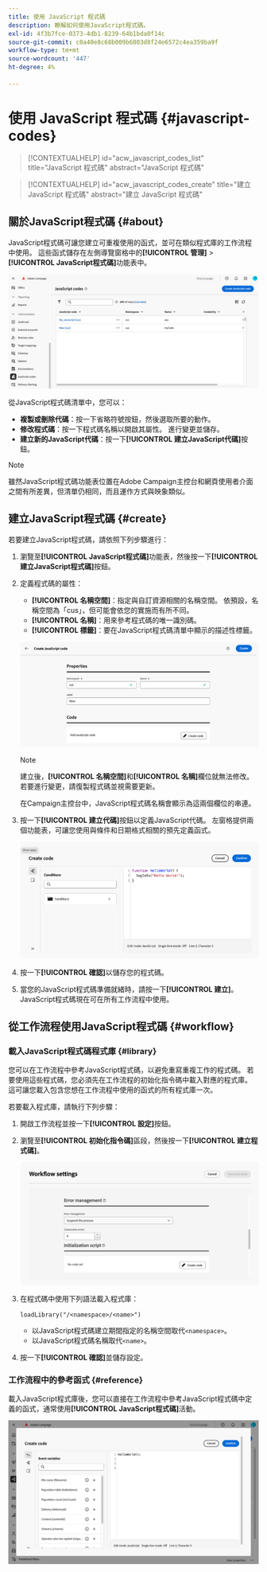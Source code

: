 ```yaml
---
title: 使用 JavaScript 程式碼
description: 瞭解如何使用JavaScript程式碼。
exl-id: 4f3b7fce-0373-4db1-8239-64b1bda0f14c
source-git-commit: c0a40e8c68b009b6803d8f24e6572c4ea359ba9f
workflow-type: tm+mt
source-wordcount: '447'
ht-degree: 4%

---
```


# 使用 JavaScript 程式碼 {#javascript-codes}

>[!CONTEXTUALHELP]
>id="acw_javascript_codes_list"
>title="JavaScript 程式碼"
>abstract="JavaScript 程式碼"

>[!CONTEXTUALHELP]
>id="acw_javascript_codes_create"
>title="建立 JavaScript 程式碼"
>abstract="建立 JavaScript 程式碼"

## 關於JavaScript程式碼 {#about}

JavaScript程式碼可讓您建立可重複使用的函式，並可在類似程式庫的工作流程中使用。 這些函式儲存在左側導覽窗格中的&#x200B;**[!UICONTROL 管理]** > **[!UICONTROL JavaScript程式碼]**&#x200B;功能表中。

![](assets/javascript-list.png)

從JavaScript程式碼清單中，您可以：

* **複製或刪除代碼**：按一下省略符號按鈕，然後選取所要的動作。
* **修改程式碼**：按一下程式碼名稱以開啟其屬性。 進行變更並儲存。
* **建立新的JavaScript代碼**：按一下&#x200B;**[!UICONTROL 建立JavaScript代碼]**&#x200B;按鈕。

>[!NOTE]
>
>雖然JavaScript程式碼功能表位置在Adobe Campaign主控台和網頁使用者介面之間有所差異，但清單仍相同，而且運作方式與映象類似。

## 建立JavaScript程式碼 {#create}

若要建立JavaScript程式碼，請依照下列步驟進行：

1. 瀏覽至&#x200B;**[!UICONTROL JavaScript程式碼]**&#x200B;功能表，然後按一下&#x200B;**[!UICONTROL 建立JavaScript程式碼]**&#x200B;按鈕。

1. 定義程式碼的屬性：

   * **[!UICONTROL 名稱空間]**：指定與自訂資源相關的名稱空間。 依預設，名稱空間為「cus」，但可能會依您的實施而有所不同。
   * **[!UICONTROL 名稱]**：用來參考程式碼的唯一識別碼。
   * **[!UICONTROL 標籤]**：要在JavaScript程式碼清單中顯示的描述性標籤。

   ![](assets/javascript-create.png)

   >[!NOTE]
   >
   >建立後，**[!UICONTROL 名稱空間]**&#x200B;和&#x200B;**[!UICONTROL 名稱]**&#x200B;欄位就無法修改。 若要進行變更，請復製程式碼並視需要更新。
   >
   >在Campaign主控台中，JavaScript程式碼名稱會顯示為這兩個欄位的串連。

1. 按一下&#x200B;**[!UICONTROL 建立代碼]**&#x200B;按鈕以定義JavaScript代碼。 左窗格提供兩個功能表，可讓您使用與條件和日期格式相關的預先定義函式。

   ![](assets/javascript-code.png)

1. 按一下&#x200B;**[!UICONTROL 確認]**&#x200B;以儲存您的程式碼。

1. 當您的JavaScript程式碼準備就緒時，請按一下&#x200B;**[!UICONTROL 建立]**。  JavaScript程式碼現在可在所有工作流程中使用。

## 從工作流程使用JavaScript程式碼 {#workflow}

### 載入JavaScript程式碼程式庫 {#library}

您可以在工作流程中參考JavaScript程式碼，以避免重寫重複工作的程式碼。 若要使用這些程式碼，您必須先在工作流程的初始化指令碼中載入對應的程式庫。 這可讓您載入包含您想在工作流程中使用的函式的所有程式庫一次。

若要載入程式庫，請執行下列步驟：

1. 開啟工作流程並按一下&#x200B;**[!UICONTROL 設定]**&#x200B;按鈕。
1. 瀏覽至&#x200B;**[!UICONTROL 初始化指令碼]**&#x200B;區段，然後按一下&#x200B;**[!UICONTROL 建立程式碼]**。

   ![](assets/javascript-initialization.png)

1. 在程式碼中使用下列語法載入程式庫：

   ```
   loadLibrary("/<namespace>/<name>")
   ```

   * 以JavaScript程式碼建立期間指定的名稱空間取代`<namespace>`。
   * 以JavaScript程式碼名稱取代`<name>`。

1. 按一下&#x200B;**[!UICONTROL 確認]**&#x200B;並儲存設定。

### 工作流程中的參考函式 {#reference}

載入JavaScript程式庫後，您可以直接在工作流程中參考JavaScript程式碼中定義的函式，通常使用&#x200B;**[!UICONTROL JavaScript程式碼]**&#x200B;活動。

![](assets/javascript-function.png)
